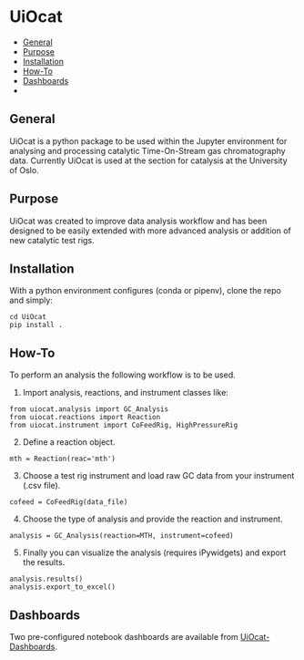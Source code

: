 # UiOcat

* [General](#general-info)
* [Purpose](#purpose)
* [Installation](#installation)
* [How-To](#how-to)
* [Dashboards](#dashboards)
* 
## General

UiOcat is a python package to be used within the Jupyter environment for 
analysing and processing catalytic Time-On-Stream gas chromatography data.
Currently UiOcat is used at the section for catalysis at
the University of Oslo.

## Purpose

UiOcat was created to improve data analysis workflow and has been designed
to be easily extended with more advanced analysis or addition of new catalytic
test rigs.

## Installation

With a python environment configures (conda or pipenv), clone the repo and simply:

```
cd UiOcat
pip install .
```

## How-To

To perform an analysis the following workflow is to be used.

1. Import analysis, reactions, and instrument classes like:
```
from uiocat.analysis import GC_Analysis
from uiocat.reactions import Reaction
from uiocat.instrument import CoFeedRig, HighPressureRig
```
2. Define a reaction object.
```
mth = Reaction(reac='mth')
```
3. Choose a test rig instrument and load raw GC data from your instrument (.csv file).
```
cofeed = CoFeedRig(data_file)
```
4. Choose the type of analysis and provide the reaction and instrument.
```
analysis = GC_Analysis(reaction=MTH, instrument=cofeed)
```

5. Finally you can visualize the analysis (requires iPywidgets) and export the results.
```
analysis.results()
analysis.export_to_excel()
```
## Dashboards

Two pre-configured notebook dashboards are available from [UiOcat-Dashboards](https://github.com/NicHaaJun/UiOcat-Dashboards).



